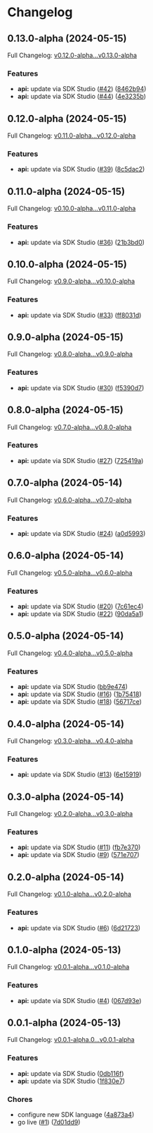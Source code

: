 # Changelog

## 0.13.0-alpha (2024-05-15)

Full Changelog: [v0.12.0-alpha...v0.13.0-alpha](https://github.com/rajatb94/walledai-python/compare/v0.12.0-alpha...v0.13.0-alpha)

### Features

* **api:** update via SDK Studio ([#42](https://github.com/rajatb94/walledai-python/issues/42)) ([8462b94](https://github.com/rajatb94/walledai-python/commit/8462b944d423ef2dadcf17891219784ef735dc50))
* **api:** update via SDK Studio ([#44](https://github.com/rajatb94/walledai-python/issues/44)) ([4e3235b](https://github.com/rajatb94/walledai-python/commit/4e3235bd3db5a40adf9898c2d7bcc3a166609164))

## 0.12.0-alpha (2024-05-15)

Full Changelog: [v0.11.0-alpha...v0.12.0-alpha](https://github.com/rajatb94/walledai-python/compare/v0.11.0-alpha...v0.12.0-alpha)

### Features

* **api:** update via SDK Studio ([#39](https://github.com/rajatb94/walledai-python/issues/39)) ([8c5dac2](https://github.com/rajatb94/walledai-python/commit/8c5dac2ef7597eb403038fb6024c84cb50c840a3))

## 0.11.0-alpha (2024-05-15)

Full Changelog: [v0.10.0-alpha...v0.11.0-alpha](https://github.com/rajatb94/walledai-python/compare/v0.10.0-alpha...v0.11.0-alpha)

### Features

* **api:** update via SDK Studio ([#36](https://github.com/rajatb94/walledai-python/issues/36)) ([21b3bd0](https://github.com/rajatb94/walledai-python/commit/21b3bd01e2ed4db1713578a523a6828d352df441))

## 0.10.0-alpha (2024-05-15)

Full Changelog: [v0.9.0-alpha...v0.10.0-alpha](https://github.com/rajatb94/walledai-python/compare/v0.9.0-alpha...v0.10.0-alpha)

### Features

* **api:** update via SDK Studio ([#33](https://github.com/rajatb94/walledai-python/issues/33)) ([ff8031d](https://github.com/rajatb94/walledai-python/commit/ff8031dba7a2ebdffe89eb786b56bb63379c1ecd))

## 0.9.0-alpha (2024-05-15)

Full Changelog: [v0.8.0-alpha...v0.9.0-alpha](https://github.com/rajatb94/walledai-python/compare/v0.8.0-alpha...v0.9.0-alpha)

### Features

* **api:** update via SDK Studio ([#30](https://github.com/rajatb94/walledai-python/issues/30)) ([f5390d7](https://github.com/rajatb94/walledai-python/commit/f5390d73a207ddd8adb6d9194712e49f1fd3ce5e))

## 0.8.0-alpha (2024-05-15)

Full Changelog: [v0.7.0-alpha...v0.8.0-alpha](https://github.com/rajatb94/walledai-python/compare/v0.7.0-alpha...v0.8.0-alpha)

### Features

* **api:** update via SDK Studio ([#27](https://github.com/rajatb94/walledai-python/issues/27)) ([725419a](https://github.com/rajatb94/walledai-python/commit/725419ae30876523709a6ad1cade2b9c07fd6d9d))

## 0.7.0-alpha (2024-05-14)

Full Changelog: [v0.6.0-alpha...v0.7.0-alpha](https://github.com/rajatb94/walledai-python/compare/v0.6.0-alpha...v0.7.0-alpha)

### Features

* **api:** update via SDK Studio ([#24](https://github.com/rajatb94/walledai-python/issues/24)) ([a0d5993](https://github.com/rajatb94/walledai-python/commit/a0d5993d77e9e9753f2c52e53c73da1613303602))

## 0.6.0-alpha (2024-05-14)

Full Changelog: [v0.5.0-alpha...v0.6.0-alpha](https://github.com/rajatb94/walledai-python/compare/v0.5.0-alpha...v0.6.0-alpha)

### Features

* **api:** update via SDK Studio ([#20](https://github.com/rajatb94/walledai-python/issues/20)) ([7c61ec4](https://github.com/rajatb94/walledai-python/commit/7c61ec455aa353e983342c98a4b1878625abfd1c))
* **api:** update via SDK Studio ([#22](https://github.com/rajatb94/walledai-python/issues/22)) ([90da5a1](https://github.com/rajatb94/walledai-python/commit/90da5a15e301a12fd8fd9ca2f01afdcae7fa4c9f))

## 0.5.0-alpha (2024-05-14)

Full Changelog: [v0.4.0-alpha...v0.5.0-alpha](https://github.com/rajatb94/walledai-python/compare/v0.4.0-alpha...v0.5.0-alpha)

### Features

* **api:** update via SDK Studio ([bb9e474](https://github.com/rajatb94/walledai-python/commit/bb9e4742269966e767fa455831bb645090ead925))
* **api:** update via SDK Studio ([#16](https://github.com/rajatb94/walledai-python/issues/16)) ([1b75418](https://github.com/rajatb94/walledai-python/commit/1b75418b401ed9e85a240a951cfe48cd27fa930e))
* **api:** update via SDK Studio ([#18](https://github.com/rajatb94/walledai-python/issues/18)) ([56717ce](https://github.com/rajatb94/walledai-python/commit/56717cea3d8bc80e3582a0c6e441af09d761967e))

## 0.4.0-alpha (2024-05-14)

Full Changelog: [v0.3.0-alpha...v0.4.0-alpha](https://github.com/rajatb94/walledai-python/compare/v0.3.0-alpha...v0.4.0-alpha)

### Features

* **api:** update via SDK Studio ([#13](https://github.com/rajatb94/walledai-python/issues/13)) ([6e15919](https://github.com/rajatb94/walledai-python/commit/6e15919ad8ba5c0a52a0deeacc4b4aeec453aef2))

## 0.3.0-alpha (2024-05-14)

Full Changelog: [v0.2.0-alpha...v0.3.0-alpha](https://github.com/rajatb94/walledai-python/compare/v0.2.0-alpha...v0.3.0-alpha)

### Features

* **api:** update via SDK Studio ([#11](https://github.com/rajatb94/walledai-python/issues/11)) ([fb7e370](https://github.com/rajatb94/walledai-python/commit/fb7e3704cb5b08f6bd51ef3c714f9cb13c8949e7))
* **api:** update via SDK Studio ([#9](https://github.com/rajatb94/walledai-python/issues/9)) ([571e707](https://github.com/rajatb94/walledai-python/commit/571e7070a8bbc21703478b8bb4485ebadaedd928))

## 0.2.0-alpha (2024-05-14)

Full Changelog: [v0.1.0-alpha...v0.2.0-alpha](https://github.com/rajatb94/walledai-python/compare/v0.1.0-alpha...v0.2.0-alpha)

### Features

* **api:** update via SDK Studio ([#6](https://github.com/rajatb94/walledai-python/issues/6)) ([6d21723](https://github.com/rajatb94/walledai-python/commit/6d217235ea9616c46c3c2ea3e6bba97ace2b24ad))

## 0.1.0-alpha (2024-05-13)

Full Changelog: [v0.0.1-alpha...v0.1.0-alpha](https://github.com/rajatb94/walledai-python/compare/v0.0.1-alpha...v0.1.0-alpha)

### Features

* **api:** update via SDK Studio ([#4](https://github.com/rajatb94/walledai-python/issues/4)) ([067d93e](https://github.com/rajatb94/walledai-python/commit/067d93e14b0b46e44bfde80a4a7fc0da374565bd))

## 0.0.1-alpha (2024-05-13)

Full Changelog: [v0.0.1-alpha.0...v0.0.1-alpha](https://github.com/rajatb94/walledai-python/compare/v0.0.1-alpha.0...v0.0.1-alpha)

### Features

* **api:** update via SDK Studio ([0db116f](https://github.com/rajatb94/walledai-python/commit/0db116f19d228a34ca1053189e17b717e85809ba))
* **api:** update via SDK Studio ([1f830e7](https://github.com/rajatb94/walledai-python/commit/1f830e71ac3b6091da444174838403a29f781908))


### Chores

* configure new SDK language ([4a873a4](https://github.com/rajatb94/walledai-python/commit/4a873a4bd7d50220647023266f713e0da34542ac))
* go live ([#1](https://github.com/rajatb94/walledai-python/issues/1)) ([7d01dd9](https://github.com/rajatb94/walledai-python/commit/7d01dd93665791b9361d6e3c89a89645eb772a83))

